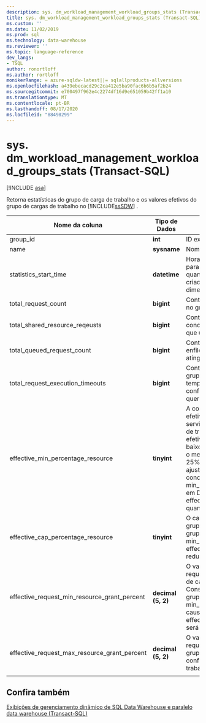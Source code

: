 ```yaml
---
description: sys. dm_workload_management_workload_groups_stats (Transact-SQL)
title: sys. dm_workload_management_workload_groups_stats (Transact-SQL) | Microsoft Docs
ms.custom: ''
ms.date: 11/02/2019
ms.prod: sql
ms.technology: data-warehouse
ms.reviewer: ''
ms.topic: language-reference
dev_langs:
- TSQL
author: ronortloff
ms.author: rortloff
monikerRange: = azure-sqldw-latest||= sqlallproducts-allversions
ms.openlocfilehash: a439ebecacd29c2ca412e5ba90fac6b6b5af2b24
ms.sourcegitcommit: e700497f962e4c2274df16d9e651059b42ff1a10
ms.translationtype: MT
ms.contentlocale: pt-BR
ms.lasthandoff: 08/17/2020
ms.locfileid: "88498299"
---
```

# <a name="sysdm_workload_management_workload_groups_stats-transact-sql"></a>sys. dm_workload_management_workload_groups_stats (Transact-SQL)
[!INCLUDE [asa](../../includes/applies-to-version/asa.md)]

Retorna estatísticas do grupo de carga de trabalho e os valores efetivos do grupo de cargas de trabalho no [!INCLUDE[ssSDW](../../includes/sssdw-md.md)] .  
  
|Nome da coluna|Tipo de Dados|DESCRIÇÃO|Intervalo|  
|-----------------|---------------|-----------------|-----------|  
|group_id|**int**|ID exclusivo do grupo de carga de trabalho.||
|name|**sysname**|Nome do grupo de carga de trabalho.||
|statistics_start_time|**datetime**|Hora em que a coleta de estatísticas começou para o grupo de carga de trabalho.  O valor é quando o grupo de cargas de trabalho foi criado ou quando a instância é pausada ou dimensionada.||
|total_request_count|**bigint**|Conta cumulativa de solicitações concluídas no grupo de carga de trabalho.||
|total_shared_resource_reqeusts|**bigint**|Contagem cumulativa de solicitações concluídas no grupo de cargas de trabalho que usavam recursos do pool compartilhado.||
|total_queued_request_count|**bigint**|Contagem cumulativa de solicitações enfileiradas após o limite de max_concurrency atingido.||
|total_request_execution_timeouts|**bigint**|Contagem cumulativa de solicitações no grupo de cargas de trabalho que atingiram o tempo limite antes da conclusão com base na configuração de query_execution_timeout_sec.||
|effective_min_percentage_resource|**tinyint**|A configuração min_percentage_resource efetiva permitida Considerando o nível de serviço e as configurações do grupo de carga de trabalho. Os min_percentage_resource efetivos podem ser ajustados em níveis mais baixos de serviço.  Por exemplo, em DW100c, o menor min_percentage_resource permitido é 25%.  O min_percentage_resource será ajustado para 0% se o valor não puder ser concedido no nível de serviço.  Por exemplo, min_percentage_resource definido como 10% em DW6000c, teria um effective_min_percentage_resource de 0% quando reduzido para DW100c.||
|effective_cap_percentage_resource|**tinyint**|O cap_percentage_resource efetivo para o grupo de carga de trabalho.  Se houver outros grupos de cargas de trabalho com min_percentage_resource > 0, a effective_cap_percentage_resource será reduzida proporcionalmente.||
|effective_request_min_resource_grant_percent|**decimal (5, 2)**|O valor de tempo de execução efetivo para request_min_resource_grant_percent do grupo de carga de trabalho. O valor efetivo Considerando o nível de serviço e como o grupo de carga de trabalho é configurado.  Se min_percentage_resource for ajustado por causa do nível de serviço, effective_request_min_resource_grant_percent será ajustado de acordo.||
|effective_request_max_resource_grant_percent|**decimal (5, 2)**|O valor de tempo de execução efetivo para request_max_resource_grant_percent do grupo de carga de trabalho Considerando a configuração de todos os grupos de carga de trabalho.||
|||||

## <a name="see-also"></a>Confira também

 [Exibições de gerenciamento dinâmico de SQL Data Warehouse e paralelo data warehouse &#40;Transact-SQL&#41;](../../relational-databases/system-dynamic-management-views/sql-and-parallel-data-warehouse-dynamic-management-views.md)  

